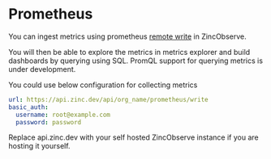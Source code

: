 # Prometheus 

You can ingest metrics using prometheus [remote write](https://prometheus.io/docs/prometheus/latest/configuration/configuration/#remote_write) in ZincObserve.

You will then be able to explore the metrics in metrics explorer and build dashboards by querying using SQL. PromQL support for querying metrics is under development.

You could use below configuration for collecting metrics

```yaml
url: https://api.zinc.dev/api/org_name/prometheus/write
basic_auth:
  username: root@example.com
  password: password
```

Replace api.zinc.dev with your self hosted ZincObserve instance if you are hosting it yourself.


